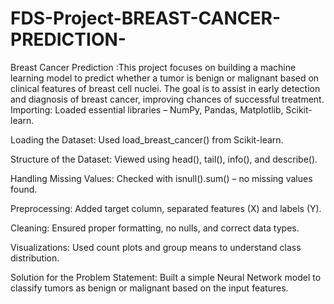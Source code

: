 # FDS-Project-BREAST-CANCER-PREDICTION-
 Breast Cancer Prediction :This project focuses on building a machine learning model to predict whether a tumor is benign or malignant based on clinical features of breast cell nuclei. The goal is to assist in early detection and diagnosis of breast cancer, improving chances of successful treatment.
Importing: Loaded essential libraries – NumPy, Pandas, Matplotlib, Scikit-learn.

Loading the Dataset: Used load_breast_cancer() from Scikit-learn.

Structure of the Dataset: Viewed using head(), tail(), info(), and describe().

Handling Missing Values: Checked with isnull().sum() – no missing values found.

Preprocessing: Added target column, separated features (X) and labels (Y).

Cleaning: Ensured proper formatting, no nulls, and correct data types.

Visualizations: Used count plots and group means to understand class distribution.

Solution for the Problem Statement: Built a simple Neural Network model to classify tumors as benign or malignant based on the input features.
